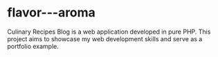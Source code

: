# flavor---aroma
Culinary Recipes Blog is a web application developed in pure PHP. This project aims to showcase my web development skills and serve as a portfolio example.
